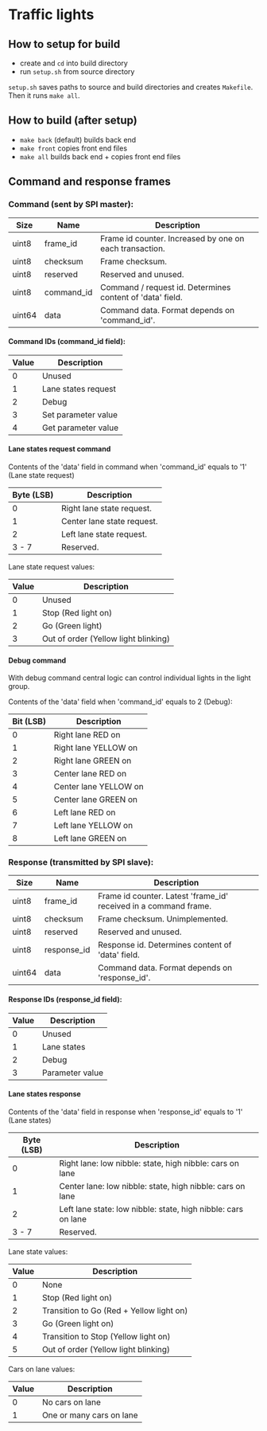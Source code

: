 # Traffic lights

## How to setup for build

- create and `cd` into build directory
- run `setup.sh` from source directory

`setup.sh` saves paths to source and build directories and
creates `Makefile`. Then it runs `make all`.

## How to build (after setup)

- `make back` (default) builds back end
- `make front` copies front end files
- `make all` builds back end + copies front end files

## Command and response frames

### Command (sent by SPI master):

| Size   | Name       | Description                                               |
|--------|------------|-----------------------------------------------------------|
| uint8  | frame_id   | Frame id counter. Increased by one on each transaction.   |
| uint8  | checksum   | Frame checksum.                                           |
| uint8  | reserved   | Reserved and unused.                                      |
| uint8  | command_id | Command / request id. Determines content of 'data' field. |
| uint64 | data       | Command data. Format depends on 'command_id'.             |

#### Command IDs (command_id field):

| Value | Description         |
|-------|---------------------|
| 0     | Unused              |
| 1     | Lane states request |
| 2     | Debug               |
| 3     | Set parameter value |
| 4     | Get parameter value |

#### Lane states request command

Contents of the 'data' field in command when 'command_id' equals to '1' (Lane state request)

| Byte (LSB) | Description                |
|------------|----------------------------|
| 0          | Right lane state request.  |
| 1          | Center lane state request. |
| 2          | Left lane state request.   |
| 3 - 7      | Reserved.                  |

Lane state request values:

| Value | Description                          |
|-------|--------------------------------------|
| 0     | Unused                               |
| 1     | Stop (Red light on)                  |
| 2     | Go (Green light)                     |
| 3     | Out of order (Yellow light blinking) |

#### Debug command

With debug command central logic can control individual lights in the light group.

Contents of the 'data' field when 'command_id' equals to 2 (Debug):

| Bit (LSB) | Description           |
|-----------|-----------------------|
| 0         | Right lane RED on     |
| 1         | Right lane YELLOW on  |
| 2         | Right lane GREEN on   |
| 3         | Center lane RED on    |
| 4         | Center lane YELLOW on |
| 5         | Center lane GREEN on  |
| 6         | Left lane RED on      |
| 7         | Left lane YELLOW on   |
| 8         | Left lane GREEN on    |


### Response (transmitted by SPI slave):

| Size   | Name        | Description                                                      |
|--------|-------------|------------------------------------------------------------------|
| uint8  | frame_id    | Frame id counter. Latest 'frame_id' received in a command frame. |
| uint8  | checksum    | Frame checksum. Unimplemented.                                   |
| uint8  | reserved    | Reserved and unused.                                             |
| uint8  | response_id | Response id. Determines content of 'data' field.                 |
| uint64 | data        | Command data. Format depends on 'response_id'.                   |

#### Response IDs (response_id field):

| Value | Description     |
|-------|-----------------|
| 0     | Unused          |
| 1     | Lane states     |
| 2     | Debug           |
| 3     | Parameter value |

#### Lane states response

Contents of the 'data' field in response when 'response_id' equals to '1' (Lane states)

| Byte (LSB) | Description                                                   |
|------------|---------------------------------------------------------------|
| 0          | Right lane: low nibble: state, high nibble: cars on lane      |
| 1          | Center lane: low nibble: state, high nibble: cars on lane     |
| 2          | Left lane state: low nibble: state, high nibble: cars on lane |
| 3 - 7      | Reserved.                                                     |

Lane state values:

| Value | Description                              |
|-------|------------------------------------------|
| 0     | None                                     |
| 1     | Stop (Red light on)                      |
| 2     | Transition to Go (Red + Yellow light on) |
| 3     | Go (Green light on)                      |
| 4     | Transition to Stop (Yellow light on)     |
| 5     | Out of order (Yellow light blinking)     |

Cars on lane values:

| Value | Description              |
|-------|--------------------------|
| 0     | No cars on lane          |
| 1     | One or many cars on lane |

